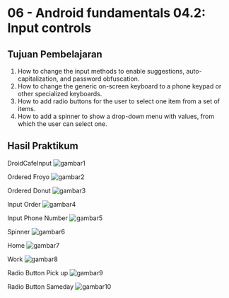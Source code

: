 # 06 - Android fundamentals 04.2: Input controls

## Tujuan Pembelajaran

1. How to change the input methods to enable suggestions, auto-capitalization, and password obfuscation.
2. How to change the generic on-screen keyboard to a phone keypad or other specialized keyboards.
3. How to add radio buttons for the user to select one item from a set of items.
4. How to add a spinner to show a drop-down menu with values, from which the user can select one.


## Hasil Praktikum

DroidCafeInput
![gambar1](img/inputdroid.jpg)

Ordered Froyo
![gambar2](img/froyo.jpg)

Ordered Donut
![gambar3](img/donut.jpg)

Input Order
![gambar4](img/input.jpg)

Input Phone Number
![gambar5](img/phone.jpg)

Spinner
![gambar6](img/spinner.jpg)

Home
![gambar7](img/home.jpg)

Work
![gambar8](img/work.jpg)

Radio Button Pick up
![gambar9](img/rb_pick.jpg)

Radio Button Sameday
![gambar10](img/rb_sameday.jpg)

